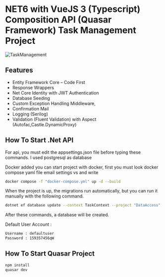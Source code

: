 # NET6 with VueJS 3 (Typescript) Composition API (Quasar Framework) Task Management Project

<img alt="TaskManagement" src="assets/taskmanagement.gif"> </img>

## Features
- Entity Framework Core – Code First
- Response Wrappers
- Net Core Identity with JWT Authentication
- Database Seeding
- Custom Exception Handling Middleware,
- Confirmation Mail
- Logging (Serilog)
- Validation (Fluent Validation) with Aspect (Autofac,Castle.DynamicProxy)


## How To Start .Net API

For api, you must edit the appsettings.json file before typing these commands.
I used postgresql as database 

Docker added you can start project with docker, first you must look docker compose yaml file email settings vs and write

```sh
docker compose -f "docker-compose.yml" up -d --build
```

When the project is up, the migrations run automatically, but you can run it manually with the following command.

```sh
dotnet ef database update --context TaskContext --project "DataAccess" --startup-project "WebAPI"
```

After these commands, a database will be created. 


Default User Account : 

```sh
Username : defaultuser
Password : 159357456qW
```


## How To Start Quasar Project


```sh
npm install
quasar dev
```



